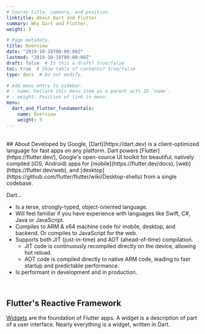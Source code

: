 ```yaml
---
# Course title, summary, and position.
linktitle: About Dart and Flutter
summary: Why Dart and Flutter.
weight: 3

# Page metadata.
title: Overview
date: "2019-10-18T00:00:00Z"
lastmod: "2019-10-18T00:00:00Z"
draft: false  # Is this a draft? true/false
toc: true  # Show table of contents? true/false
type: docs  # Do not modify.

# Add menu entry to sidebar.
# - name: Declare this menu item as a parent with ID `name`.
# - weight: Position of link in menu.
menu:
  dart_and_flutter_fundamentals:
    name: Overview
    weight: 3
---
```


<br>
## About 
Developed by Google, [Dart](https://dart.dev) is a client-optimized language for fast apps on any platform. Dart powers [Flutter](https://flutter.dev/), Google's open-source UI toolkit for beautiful, natively compiled (iOS, Android) apps for [mobile](https://flutter.dev/docs), [web](https://flutter.dev/web), and [desktop](https://github.com/flutter/flutter/wiki/Desktop-shells) from a single codebase.

Dart...

- Is a terse, strongly-typed, object-oriented language.
- Will feel familiar if you have experience with languages like Swift, C#, Java or JavaScript.
- Compiles to ARM & x64 machine code for mobile, desktop, and backend. Or compiles to JavaScript for the web.
- Supports both JIT (just-in-time) and AOT (ahead-of-time) compilation.
  - JIT code is continuously recompiled directly on the device, allowing hot reload.
  - AOT code is compiled directly to native ARM code, leading to fast startup and predictable performance.
- Is performant in development and in production.

<br>

## Flutter's Reactive Framework
[Widgets](https://flutter.dev/docs/development/ui/widgets-intro) are the foundation of Flutter apps. A widget is a description of part of a user interface. Nearly everything is a widget, written in Dart.
